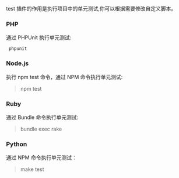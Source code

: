 test 插件的作用是执行项目中的单元测试,你可以根据需要修改自定义脚本。

### PHP

通过 PHPUnit 执行单元测试:

<code background = #313639> phpunit </code>

### Node.js

执行 npm test 命令，通过 NPM 命令执行单元测试:

> npm test

### Ruby

通过 Bundle 命令执行单元测试:

> bundle exec rake 

### Python

通过 NPM 命令执行单元测试：

> make test 
